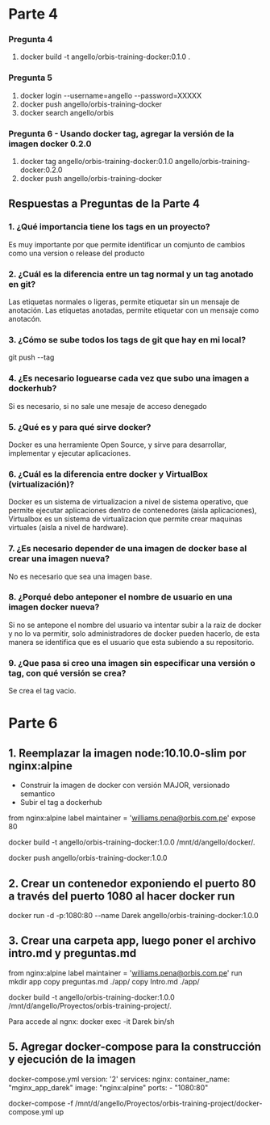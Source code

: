 # Parte 4 

### Pregunta 4
1. docker build -t angello/orbis-training-docker:0.1.0 .

### Pregunta 5
1. docker login --username=angello --password=XXXXX
2. docker push angello/orbis-training-docker
3. docker search angello/orbis 

### Pregunta 6 - Usando docker tag, agregar la versión de la imagen docker 0.2.0
1. docker tag angello/orbis-training-docker:0.1.0 angello/orbis-training-docker:0.2.0
2. docker push angello/orbis-training-docker

## Respuestas a Preguntas de la Parte 4

### 1. ¿Qué importancia tiene los tags en un proyecto?
Es muy importante por que permite identificar un comjunto de cambios como una version o release del producto

### 2. ¿Cuál es la diferencia entre un tag normal y un tag anotado en git?
Las etiquetas normales o ligeras, permite etiquetar sin un mensaje de anotación.
Las etiquetas anotadas, permite etiquetar con un mensaje como anotacón.

### 3. ¿Cómo se sube todos los tags de git que hay en mi local?
git push --tag

### 4. ¿Es necesario loguearse cada vez que subo una imagen a dockerhub?
Si es necesario, si no sale une mesaje de acceso denegado

### 5. ¿Qué es y para qué sirve docker?
Docker es una herramiente Open Source, y sirve para desarrollar, implementar y ejecutar aplicaciones.

### 6. ¿Cuál es la diferencia entre docker y VirtualBox (virtualización)?
Docker es un sistema de virtualizacion a nivel de sistema operativo, que permite ejecutar aplicaciones dentro de contenedores (aisla aplicaciones), Virtualbox es un sistema de virtualizacion que permite crear maquinas virtuales (aisla a nivel de hardware).

### 7. ¿Es necesario depender de una imagen de docker base al crear una imagen nueva?
No es necesario que sea una imagen base.

### 8. ¿Porqué debo anteponer el nombre de usuario en una imagen docker nueva?
Si no se antepone el nombre del usuario va intentar subir a la raiz de docker y no lo va permitir, solo administradores de docker pueden hacerlo, de esta manera se identifica que es el usuario que esta subiendo a su repositorio.


### 9. ¿Que pasa si creo una imagen sin especificar una versión o tag, con qué versión se crea?
Se crea el tag vacio.

# Parte 6
## 1. Reemplazar la imagen node:10.10.0-slim por nginx:alpine

- Construir la imagen de docker con versión MAJOR, versionado semantico
- Subir el tag a dockerhub

from nginx:alpine
label maintainer = 'williams.pena@orbis.com.pe'
expose 80

docker build -t angello/orbis-training-docker:1.0.0 /mnt/d/angello/docker/.

docker push angello/orbis-training-docker:1.0.0

## 2. Crear un contenedor exponiendo el puerto 80 a través del puerto 1080 al hacer docker run
docker run -d -p:1080:80 --name Darek angello/orbis-training-docker:1.0.0

## 3. Crear una carpeta app, luego poner el archivo intro.md y preguntas.md
from nginx:alpine
label maintainer = 'williams.pena@orbis.com.pe'
run mkdir app
copy preguntas.md  ./app/
copy Intro.md  ./app/

docker build -t angello/orbis-training-docker:1.0.0 /mnt/d/angello/Proyectos/orbis-training-project/.

Para accede al ngnx: docker exec -it Darek bin/sh

## 5. Agregar docker-compose para la construcción y ejecución de la imagen
docker-compose.yml
version: '2'
services:
  nginx:
    container_name: "mginx_app_darek"
    image: "nginx:alpine"
    ports:
      - "1080:80"


docker-compose -f /mnt/d/angello/Proyectos/orbis-training-project/docker-compose.yml up
